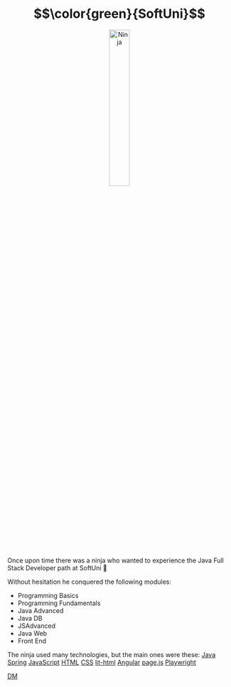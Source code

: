 # $$\color{green}{SoftUni}$$

<p align="center">
  <img src="https://purepng.com/public/uploads/large/purepng.com-ninjashinobininjacovert-agentassassinationguerrilla-warfaresamuraiclip-art-1421526960633owjjy.png" alt="Ninja" width="30%" height="30%"/>
</p>

Once upon time there was a ninja who wanted to experience the Java Full Stack Developer path at SoftUni :rocket:

Without hesitation he conquered the following modules:
  - Programming Basics
  - Programming Fundamentals
  - Java Advanced
  - Java DB
  - JSAdvanced
  - Java Web
  - Front End

The ninja used many technologies, but the main ones were these: [Java](https://www.java.com/en/) [Spring](https://spring.io/) [JavaScript](https://developer.mozilla.org/en-US/docs/Web/JavaScript) [HTML](https://developer.mozilla.org/en-US/docs/Web/HTML) [CSS](https://developer.mozilla.org/en-US/docs/Web/CSS) [lit-html](https://lit.dev/) [Angular](https://angular.io/) [page.js](https://visionmedia.github.io/page.js/) [Playwright](https://playwright.dev/)


<p>
  <a href="https://github.com/demarinov/">DM</a>
</p>
